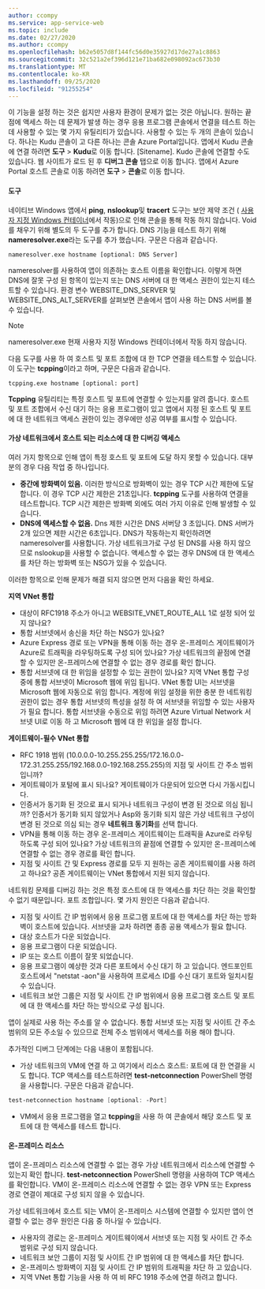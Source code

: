 ```yaml
---
author: ccompy
ms.service: app-service-web
ms.topic: include
ms.date: 02/27/2020
ms.author: ccompy
ms.openlocfilehash: b62e5057d8f144fc56d0e35927d17de27a1c8863
ms.sourcegitcommit: 32c521a2ef396d121e71ba682e098092ac673b30
ms.translationtype: MT
ms.contentlocale: ko-KR
ms.lasthandoff: 09/25/2020
ms.locfileid: "91255254"
---
```

이 기능을 설정 하는 것은 쉽지만 사용자 환경이 문제가 없는 것은 아닙니다. 원하는 끝점에 액세스 하는 데 문제가 발생 하는 경우 응용 프로그램 콘솔에서 연결을 테스트 하는 데 사용할 수 있는 몇 가지 유틸리티가 있습니다. 사용할 수 있는 두 개의 콘솔이 있습니다. 하나는 Kudu 콘솔이 고 다른 하나는 콘솔 Azure Portal입니다. 앱에서 Kudu 콘솔에 연결 하려면 **도구**  >  **Kudu**로 이동 합니다. [Sitename]. Kudo 콘솔에 연결할 수도 있습니다. 웹 사이트가 로드 된 후 **디버그 콘솔** 탭으로 이동 합니다. 앱에서 Azure Portal 호스트 콘솔로 이동 하려면 **도구**  >  **콘솔**로 이동 합니다.

#### <a name="tools"></a>도구
네이티브 Windows 앱에서 **ping**, **nslookup**및 **tracert** 도구는 보안 제약 조건 ( [사용자 지정 Windows 컨테이너](../articles/app-service/quickstart-custom-container.md)에서 작동)으로 인해 콘솔을 통해 작동 하지 않습니다. Void를 채우기 위해 별도의 두 도구를 추가 합니다. DNS 기능을 테스트 하기 위해 **nameresolver.exe**라는 도구를 추가 했습니다. 구문은 다음과 같습니다.

```console
nameresolver.exe hostname [optional: DNS Server]
```

nameresolver를 사용하여 앱이 의존하는 호스트 이름을 확인합니다. 이렇게 하면 DNS에 잘못 구성 된 항목이 있는지 또는 DNS 서버에 대 한 액세스 권한이 있는지 테스트할 수 있습니다. 환경 변수 WEBSITE_DNS_SERVER 및 WEBSITE_DNS_ALT_SERVER를 살펴보면 콘솔에서 앱이 사용 하는 DNS 서버를 볼 수 있습니다.

> [!NOTE]
> nameresolver.exe 현재 사용자 지정 Windows 컨테이너에서 작동 하지 않습니다.
>

다음 도구를 사용 하 여 호스트 및 포트 조합에 대 한 TCP 연결을 테스트할 수 있습니다. 이 도구는 **tcpping**이라고 하며, 구문은 다음과 같습니다.

```console
tcpping.exe hostname [optional: port]
```

**Tcpping** 유틸리티는 특정 호스트 및 포트에 연결할 수 있는지를 알려 줍니다. 호스트 및 포트 조합에서 수신 대기 하는 응용 프로그램이 있고 앱에서 지정 된 호스트 및 포트에 대 한 네트워크 액세스 권한이 있는 경우에만 성공 여부를 표시할 수 있습니다.

#### <a name="debug-access-to-virtual-network-hosted-resources"></a>가상 네트워크에서 호스트 되는 리소스에 대 한 디버깅 액세스
여러 가지 항목으로 인해 앱이 특정 호스트 및 포트에 도달 하지 못할 수 있습니다. 대부분의 경우 다음 작업 중 하나입니다.

* **중간에 방화벽이 있음.** 이러한 방식으로 방화벽이 있는 경우 TCP 시간 제한에 도달 합니다. 이 경우 TCP 시간 제한은 21초입니다. **tcpping** 도구를 사용하여 연결을 테스트합니다. TCP 시간 제한은 방화벽 외에도 여러 가지 이유로 인해 발생할 수 있습니다.
* **DNS에 액세스할 수 없음.** Dns 제한 시간은 DNS 서버당 3 초입니다. DNS 서버가 2개 있으면 제한 시간은 6초입니다. DNS가 작동하는지 확인하려면 nameresolver를 사용합니다. 가상 네트워크가로 구성 된 DNS를 사용 하지 않으므로 nslookup을 사용할 수 없습니다. 액세스할 수 없는 경우 DNS에 대 한 액세스를 차단 하는 방화벽 또는 NSG가 있을 수 있습니다.

이러한 항목으로 인해 문제가 해결 되지 않으면 먼저 다음을 확인 하세요.

**지역 VNet 통합**
* 대상이 RFC1918 주소가 아니고 WEBSITE_VNET_ROUTE_ALL 1로 설정 되어 있지 않나요?
* 통합 서브넷에서 송신을 차단 하는 NSG가 있나요?
* Azure Express 경로 또는 VPN을 통해 이동 하는 경우 온-프레미스 게이트웨이가 Azure로 트래픽을 라우팅하도록 구성 되어 있나요? 가상 네트워크의 끝점에 연결할 수 있지만 온-프레미스에 연결할 수 없는 경우 경로를 확인 합니다.
* 통합 서브넷에 대 한 위임을 설정할 수 있는 권한이 있나요? 지역 VNet 통합 구성 중에 통합 서브넷이 Microsoft 웹에 위임 됩니다. VNet 통합 UI는 서브넷을 Microsoft 웹에 자동으로 위임 합니다. 계정에 위임 설정을 위한 충분 한 네트워킹 권한이 없는 경우 통합 서브넷의 특성을 설정 하 여 서브넷을 위임할 수 있는 사용자가 필요 합니다. 통합 서브넷을 수동으로 위임 하려면 Azure Virtual Network 서브넷 UI로 이동 하 고 Microsoft 웹에 대 한 위임을 설정 합니다.

**게이트웨이-필수 VNet 통합**
* RFC 1918 범위 (10.0.0.0-10.255.255.255/172.16.0.0-172.31.255.255/192.168.0.0-192.168.255.255)의 지점 및 사이트 간 주소 범위 입니까?
* 게이트웨이가 포털에 표시 되나요? 게이트웨이가 다운되어 있으면 다시 가동시킵니다.
* 인증서가 동기화 된 것으로 표시 되거나 네트워크 구성이 변경 된 것으로 의심 됩니까?  인증서가 동기화 되지 않았거나 Asp와 동기화 되지 않은 가상 네트워크 구성이 변경 된 것으로 의심 되는 경우 **네트워크 동기화**를 선택 합니다.
* VPN을 통해 이동 하는 경우 온-프레미스 게이트웨이는 트래픽을 Azure로 라우팅하도록 구성 되어 있나요? 가상 네트워크의 끝점에 연결할 수 있지만 온-프레미스에 연결할 수 없는 경우 경로를 확인 합니다.
* 지점 및 사이트 간 및 Express 경로를 모두 지 원하는 공존 게이트웨이를 사용 하려고 하나요? 공존 게이트웨이는 VNet 통합에서 지원 되지 않습니다.

네트워킹 문제를 디버깅 하는 것은 특정 호스트에 대 한 액세스를 차단 하는 것을 확인할 수 없기 때문입니다. 포트 조합입니다. 몇 가지 원인은 다음과 같습니다.

* 지점 및 사이트 간 IP 범위에서 응용 프로그램 포트에 대 한 액세스를 차단 하는 방화벽이 호스트에 있습니다. 서브넷을 교차 하려면 종종 공용 액세스가 필요 합니다.
* 대상 호스트가 다운 되었습니다.
* 응용 프로그램이 다운 되었습니다.
* IP 또는 호스트 이름이 잘못 되었습니다.
* 응용 프로그램이 예상한 것과 다른 포트에서 수신 대기 하 고 있습니다. 엔드포인트 호스트에서 "netstat -aon"을 사용하여 프로세스 ID를 수신 대기 포트와 일치시킬 수 있습니다.
* 네트워크 보안 그룹은 지점 및 사이트 간 IP 범위에서 응용 프로그램 호스트 및 포트에 대 한 액세스를 차단 하는 방식으로 구성 됩니다.

앱이 실제로 사용 하는 주소를 알 수 없습니다. 통합 서브넷 또는 지점 및 사이트 간 주소 범위의 모든 주소일 수 있으므로 전체 주소 범위에서 액세스를 허용 해야 합니다.

추가적인 디버그 단계에는 다음 내용이 포함됩니다.

* 가상 네트워크의 VM에 연결 하 고 여기에서 리소스 호스트: 포트에 대 한 연결을 시도 합니다. TCP 액세스를 테스트하려면 **test-netconnection** PowerShell 명령을 사용합니다. 구문은 다음과 같습니다.

```powershell
test-netconnection hostname [optional: -Port]
```

* VM에서 응용 프로그램을 열고 **tcpping**을 사용 하 여 콘솔에서 해당 호스트 및 포트에 대 한 액세스를 테스트 합니다.

#### <a name="on-premises-resources"></a>온-프레미스 리소스 ####

앱이 온-프레미스 리소스에 연결할 수 없는 경우 가상 네트워크에서 리소스에 연결할 수 있는지 확인 합니다. **test-netconnection** PowerShell 명령을 사용하여 TCP 액세스를 확인합니다. VM이 온-프레미스 리소스에 연결할 수 없는 경우 VPN 또는 Express 경로 연결이 제대로 구성 되지 않을 수 있습니다.

가상 네트워크에서 호스트 되는 VM이 온-프레미스 시스템에 연결할 수 있지만 앱이 연결할 수 없는 경우 원인은 다음 중 하나일 수 있습니다.

* 사용자의 경로는 온-프레미스 게이트웨이에서 서브넷 또는 지점 및 사이트 간 주소 범위로 구성 되지 않습니다.
* 네트워크 보안 그룹이 지점 및 사이트 간 IP 범위에 대 한 액세스를 차단 합니다.
* 온-프레미스 방화벽이 지점 및 사이트 간 IP 범위의 트래픽을 차단 하 고 있습니다.
* 지역 VNet 통합 기능을 사용 하 여 비 RFC 1918 주소에 연결 하려고 합니다.